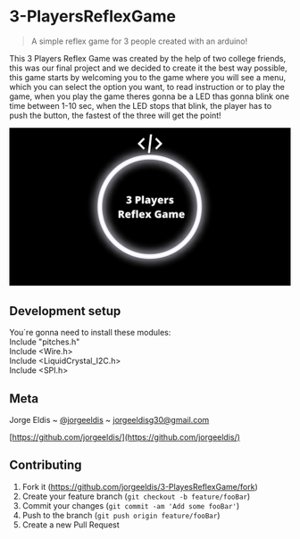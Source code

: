 # 3-PlayersReflexGame

> A simple reflex game for 3 people created with an arduino!

This 3 Players Reflex Game was created by the help of two college friends, this was our final project and we decided to create it the best way possible, this game starts by welcoming you to the game where you will see a menu, which you can select the option you want, to read instruction or to play the game, when you play the game theres gonna be a LED thas gonna blink one time between 1-10 sec, when the LED stops that blink, the player has to push the button, the fastest of the three will get the point!

![header](https://raw.githubusercontent.com/jorgeeldis/3-PlayersReflexGame/main/3%20Players%20Reflex%20Game.png)

## Development setup

You´re gonna need to install these modules:<br/>
Include "pitches.h"<br/>
Include <Wire.h><br/>
Include <LiquidCrystal_I2C.h><br/>
Include <SPI.h><br/>

## Meta

Jorge Eldis ~ [@jorgeeldis](https://twitter.com/jorgeeldis) ~ jorgeeldisg30@gmail.com

[https://github.com/jorgeeldis/](https://github.com/jorgeeldis/)

## Contributing

1. Fork it (<https://github.com/jorgeeldis/3-PlayesReflexGame/fork>)
2. Create your feature branch (`git checkout -b feature/fooBar`)
3. Commit your changes (`git commit -am 'Add some fooBar'`)
4. Push to the branch (`git push origin feature/fooBar`)
5. Create a new Pull Request
